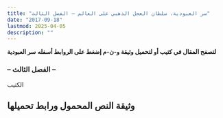 ```yaml
---
title: "سر العبودية، سلطان العجل الذهبي على العالم – الفصل الثالث"
date: "2017-09-18"
lastmod: 2025-04-05
description: ""
---
```

**لتصفح المقال في كتيب أو لتحميل وثيقة و-ن-م إضغط على الروابط أسفله** **سر العبودية**

### – الفصل الثالث –

الكتيب

## وثيقة النص المحمول ورابط تحميلها

###
